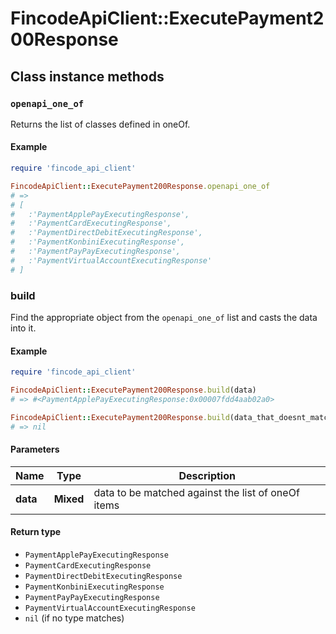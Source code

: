 # FincodeApiClient::ExecutePayment200Response

## Class instance methods

### `openapi_one_of`

Returns the list of classes defined in oneOf.

#### Example

```ruby
require 'fincode_api_client'

FincodeApiClient::ExecutePayment200Response.openapi_one_of
# =>
# [
#   :'PaymentApplePayExecutingResponse',
#   :'PaymentCardExecutingResponse',
#   :'PaymentDirectDebitExecutingResponse',
#   :'PaymentKonbiniExecutingResponse',
#   :'PaymentPayPayExecutingResponse',
#   :'PaymentVirtualAccountExecutingResponse'
# ]
```

### build

Find the appropriate object from the `openapi_one_of` list and casts the data into it.

#### Example

```ruby
require 'fincode_api_client'

FincodeApiClient::ExecutePayment200Response.build(data)
# => #<PaymentApplePayExecutingResponse:0x00007fdd4aab02a0>

FincodeApiClient::ExecutePayment200Response.build(data_that_doesnt_match)
# => nil
```

#### Parameters

| Name | Type | Description |
| ---- | ---- | ----------- |
| **data** | **Mixed** | data to be matched against the list of oneOf items |

#### Return type

- `PaymentApplePayExecutingResponse`
- `PaymentCardExecutingResponse`
- `PaymentDirectDebitExecutingResponse`
- `PaymentKonbiniExecutingResponse`
- `PaymentPayPayExecutingResponse`
- `PaymentVirtualAccountExecutingResponse`
- `nil` (if no type matches)

